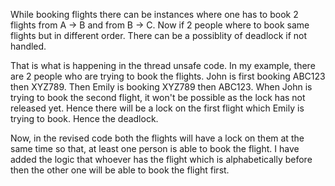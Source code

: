 While booking flights there can be instances where one has to book 2 flights from A -> B and from B -> C. Now if 2 people where to book same flights but in different order. There can be a possiblity of deadlock if not handled.

That is what is happening in the thread unsafe code. In my example, there are 2 people who are trying to book the flights. John is first booking ABC123 then XYZ789. Then Emily is booking XYZ789 then ABC123. When John is trying to book the second flight, it won't be possible as the lock has not released yet. Hence there will be a lock on the first flight which Emily is trying to book. Hence the deadlock.

Now, in the revised code both the flights will have a lock on them at the same time so that, at least one person is able to book the flight. I have added the logic that whoever has the flight which is alphabetically before then the other one will be able to book the flight first.